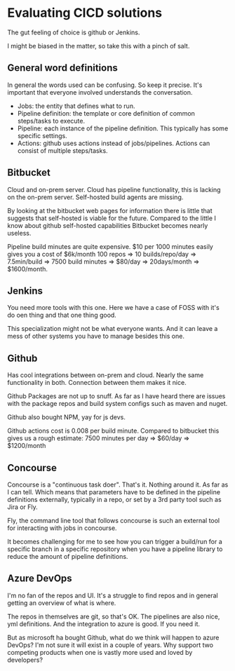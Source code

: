 # Evaluating CICD solutions

The gut feeling of choice is github or Jenkins. 

I might be biased in the matter, so take this with a pinch of salt. 

## General word definitions
In general the words used can be confusing. So keep it precise. It's important
that everyone involved understands the conversation.

* Jobs: the entity that defines what to run.
* Pipeline definition: the template or core definition of common steps/tasks to execute.
* Pipeline: each instance of the pipeline definition. This typically has some
specific settings.
* Actions: github uses actions instead of jobs/pipelines. Actions can consist of
multiple steps/tasks.


## Bitbucket
Cloud and on-prem server. 
Cloud has pipeline functionality, this is lacking on the on-prem server.
Self-hosted build agents are missing.

By looking at the bitbucket web pages for information there is little that
suggests that self-hosted is viable for the future. Compared to the little I
know about github self-hosted capabilities Bitbucket becomes nearly useless.

Pipeline build minutes are quite expensive.
$10 per 1000 minutes easily gives you a cost of $6k/month
100 repos => 10 builds/repo/day => 7.5min/build => 7500 build minutes =>
$80/day => 20days/month => $1600/month.

## Jenkins

You need more tools with this one. Here we have a case of FOSS with it's do oen
thing and that one thing good. 

This specialization might not be what everyone wants. And it can leave a mess
of other systems you have to manage besides this one.

## Github
Has cool integrations between on-prem and cloud. Nearly the same functionality
in both. Connection between them makes it nice. 

Github Packages are not up to snuff. As far as I have heard there are issues
with the package repos and build system configs such as maven and nuget. 

Github also bought NPM, yay for js devs.

Github actions cost is 0.008 per build minute. Compared to bitbucket this gives
us a rough estimate: 7500 minutes per day => $60/day => $1200/month

## Concourse
Concourse is a "continuous task doer". That's it. Nothing around it. As far as
I can tell. Which means that parameters have to be defined in the pipeline
definitions externally, typically in a repo, or set by a 3rd party tool such as Jira or Fly. 

Fly, the command line tool that follows concourse is such an external tool for
interacting with jobs in concourse. 

It becomes challenging for me to see how you can trigger a build/run for a
specific branch in a specific repository when you have a pipeline library to
reduce the amount of pipeline definitions.

## Azure DevOps
I'm no fan of the repos and UI. It's a struggle to find repos and in general
getting an overview of what is where.

The repos in themselves are git, so that's OK. The pipelines are also nice, yml
definitions. And the integration to azure is good. If you need it.

But as microsoft ha bought Github, what do we think will happen to azure
DevOps? I'm not sure it will exist in a couple of years. Why support two
competing products when one is vastly more used and loved by developers?
